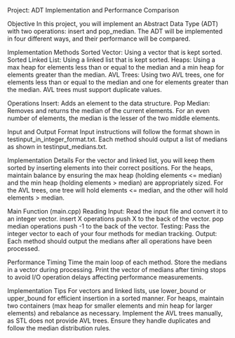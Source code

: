 Project: ADT Implementation and Performance Comparison

Objective
In this project, you will implement an Abstract Data Type (ADT) with two operations: insert and pop_median. The ADT will be implemented in four different ways, and their performance will be compared.

Implementation Methods
Sorted Vector: Using a vector that is kept sorted.
Sorted Linked List: Using a linked list that is kept sorted.
Heaps: Using a max heap for elements less than or equal to the median and a min heap for elements greater than the median.
AVL Trees: Using two AVL trees, one for elements less than or equal to the median and one for elements greater than the median. AVL trees must support duplicate values.

Operations
Insert: Adds an element to the data structure.
Pop Median: Removes and returns the median of the current elements. For an even number of elements, the median is the lesser of the two middle elements.

Input and Output Format
Input instructions will follow the format shown in testinput_in_integer_format.txt.
Each method should output a list of medians as shown in testinput_medians.txt.

Implementation Details
For the vector and linked list, you will keep them sorted by inserting elements into their correct positions.
For the heaps, maintain balance by ensuring the max heap (holding elements <= median) and the min heap (holding elements > median) are appropriately sized.
For the AVL trees, one tree will hold elements <= median, and the other will hold elements > median.

Main Function (main.cpp)
Reading Input: Read the input file and convert it to an integer vector.
insert X operations push X to the back of the vector.
pop median operations push -1 to the back of the vector.
Testing: Pass the integer vector to each of your four methods for median tracking.
Output: Each method should output the medians after all operations have been processed.

Performance Timing
Time the main loop of each method.
Store the medians in a vector during processing.
Print the vector of medians after timing stops to avoid I/O operation delays affecting performance measurements.

Implementation Tips
For vectors and linked lists, use lower_bound or upper_bound for efficient insertion in a sorted manner.
For heaps, maintain two containers (max heap for smaller elements and min heap for larger elements) and rebalance as necessary.
Implement the AVL trees manually, as STL does not provide AVL trees. Ensure they handle duplicates and follow the median distribution rules.
